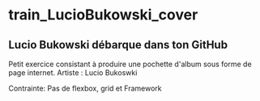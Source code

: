 # train_LucioBukowski_cover

## Lucio Bukowski débarque dans ton GitHub

Petit exercice consistant à produire une pochette d'album sous forme de page internet.
Artiste : Lucio Bukoswki

Contrainte: Pas de flexbox, grid et Framework
